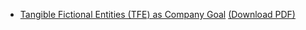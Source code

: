 - [Tangible Fictional Entities (TFE) as Company Goal](Tangible%20Fictional%20Entities%20(TFE)%20as%20Company%20Goal) [(Download PDF)](Tangible%20Fictional%20Entities%20(TFE)%20as%20Company%20Goal.pdf)

